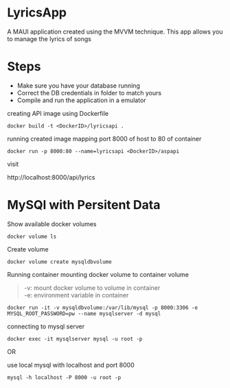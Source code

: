 # LyricsApp
A MAUI application created using the MVVM technique. This app allows you to manage the lyrics of songs

# Steps
- Make sure you have your database running
- Correct the DB credentials in <LyricsAPI> folder to match yours
- Compile and run the application in a emulator


creating API image using Dockerfile
```
docker build -t <DockerID>/lyricsapi .
```

running created image mapping port 8000 of host to 80 of container
```
docker run -p 8000:80 --name=lyricsapi <DockerID>/aspapi
```

visit

http://localhost:8000/api/lyrics

# MySQl with Persitent Data

Show available docker volumes
```
docker volume ls
```


Create volume
```
docker volume create mysqldbvolume
```



Running container mounting docker volume to container volume
> -v: mount docker volume to volume in container  
> -e: environment variable in container
```
docker run -it -v mysqldbvolume:/var/lib/mysql -p 8000:3306 -e MYSQL_ROOT_PASSWORD=pw --name mysqlserver -d mysql
```


connecting to mysql server
```
docker exec -it mysqlserver mysql -u root -p
```
OR

use local mysql with localhost and port 8000
```
mysql -h localhost -P 8000 -u root -p
```
